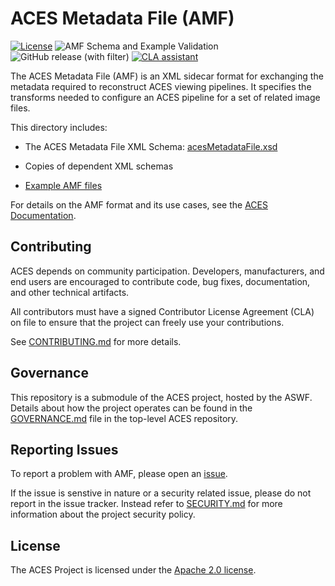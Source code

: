 <!-- SPDX-License-Identifier: Apache-2.0 -->
<!-- Copyright Contributors to the ACES Project. -->

# ACES Metadata File (AMF)

[![License](https://img.shields.io/badge/License-Apache_2.0-blue.svg)](https://opensource.org/licenses/Apache-2.0) ![AMF Schema and Example Validation](https://github.com/ampas/aces-amf/actions/workflows/validate-xml.yml/badge.svg) ![GitHub release (with filter)](https://img.shields.io/github/v/release/ampas/aces-amf) [![CLA assistant](https://cla-assistant.io/readme/badge/ampas/aces-amf)](https://cla-assistant.io/ampas/aces-amf)

The ACES Metadata File (AMF) is an XML sidecar format for exchanging the metadata required to reconstruct ACES viewing pipelines. It specifies the transforms needed to configure an ACES pipeline for a set of related image files.

This directory includes:

- The ACES Metadata File XML Schema: [acesMetadataFile.xsd](./schema/acesMetadataFile.xsd)

- Copies of dependent XML schemas

- [Example AMF files](./examples/)

For details on the AMF format and its use cases, see the [ACES Documentation](https://docs.acescentral.com/amf/specification/).

## Contributing

ACES depends on community participation. Developers, manufacturers, and end
users are encouraged to contribute code, bug fixes, documentation, and other
technical artifacts.

All contributors must have a signed Contributor License Agreement (CLA) on file
to ensure that the project can freely use your contributions. 

See [CONTRIBUTING.md](./CONTRIBUTING.md) for more details.

## Governance

This repository is a submodule of the ACES project, hosted by the ASWF. Details
about how the project operates can be found in the
[GOVERNANCE.md](https://github.com/ampas/aces/blob/main/GOVERNANCE.md) file in
the top-level ACES repository.

## Reporting Issues

To report a problem with AMF, please open an
[issue](https://github.com/ampas/aces-amf/issues).

If the issue is senstive in nature or a security related issue, please do not
report in the issue tracker. Instead refer to [SECURITY.md](SECURITY.md) for
more information about the project security policy.

## License

The ACES Project is licensed under the [Apache 2.0 license](./LICENSE).